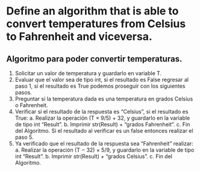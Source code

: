 # **Define an algorithm that is able to convert temperatures from Celsius to Fahrenheit and viceversa.**
## Algoritmo para poder convertir temperaturas.
1.	Solicitar un valor de temperatura y guardarlo en variable T.
2.	Evaluar que el valor sea de tipo int, si el resultado es False regresar al paso 1, si el resultado es True podemos proseguir con los siguientes pasos.
3.	Preguntar si la temperatura dada es una temperatura en grados Celsius o Fahrenheit.
4.	Verificar si el resultado de la respuesta es “Celsius”, si el resultado es True:
a.	Realizar la operación (T × 9/5) + 32, y guardarlo en la variable de tipo int “Result”.
b.	Imprimir str(Result) + “grados Fahrenheit”.
c.	Fin del Algoritmo.
Si el resultado al verificar es un false entonces realizar el paso 5.
5.	Ya verificado que el resultado de la respuesta sea “Fahrenheit” realizar:
a.	Realizar la operación (T − 32) × 5/9, y guardarlo en la variable de tipo int “Result”.
b.	Imprimir str(Result) + “grados Celsius”.
c.	Fin del Algoritmo.
